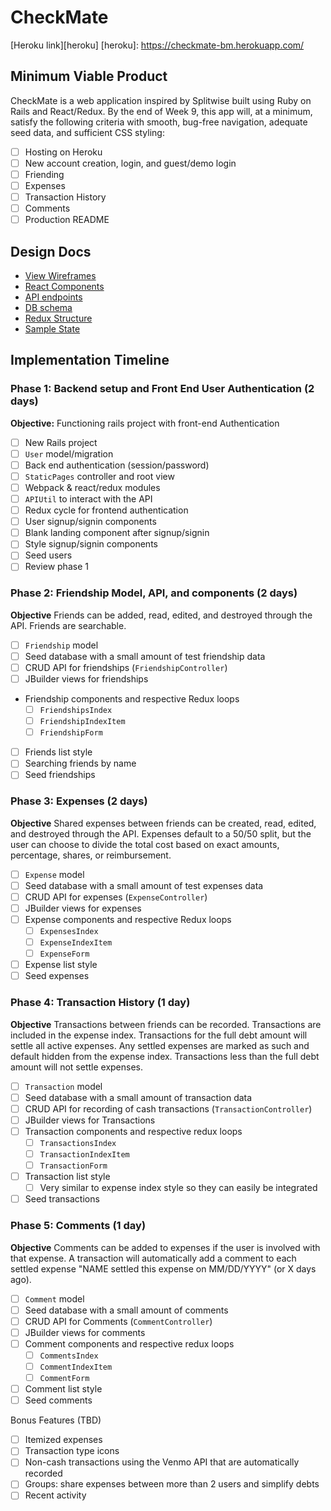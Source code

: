 # CheckMate

[Heroku link][heroku]
[heroku]: https://checkmate-bm.herokuapp.com/

## Minimum Viable Product

CheckMate is a web application inspired by Splitwise built using Ruby on Rails and React/Redux. By the end of Week 9, this app will, at a minimum, satisfy the following criteria with smooth, bug-free navigation, adequate seed data, and sufficient CSS styling:

- [ ] Hosting on Heroku
- [ ] New account creation, login, and guest/demo login
- [ ] Friending
- [ ] Expenses
- [ ] Transaction History
- [ ] Comments
- [ ] Production README

## Design Docs
* [View Wireframes][wireframes]
* [React Components][components]
* [API endpoints][api-endpoints]
* [DB schema][schema]
* [Redux Structure][redux-structure]
* [Sample State][sample-state]

[wireframes]: wireframes
[components]: component-heirarchy.md
[api-endpoints]: api-endpoints.md
[schema]: schema.md
[redux-structure]: redux-structure.md
[sample-state]: sample-state.md

## Implementation Timeline

### Phase 1: Backend setup and Front End User Authentication (2 days)

**Objective:** Functioning rails project with front-end Authentication

- [ ] New Rails project
- [ ] `User` model/migration
- [ ] Back end authentication (session/password)
- [ ] `StaticPages` controller and root view
- [ ] Webpack & react/redux modules
- [ ] `APIUtil` to interact with the API
- [ ] Redux cycle for frontend authentication
- [ ] User signup/signin components
- [ ] Blank landing component after signup/signin
- [ ] Style signup/signin components
- [ ] Seed users
- [ ] Review phase 1

### Phase 2: Friendship Model, API, and components (2 days)

**Objective** Friends can be added, read, edited, and destroyed
through the API. Friends are searchable.

- [ ] `Friendship` model
- [ ] Seed database with a small amount of test friendship data
- [ ] CRUD API for friendships (`FriendshipController`)
- [ ] JBuilder views for friendships
- Friendship components and respective Redux loops
  - [ ] `FriendshipsIndex`
  - [ ] `FriendshipIndexItem`
  - [ ] `FriendshipForm`
- [ ] Friends list style
- [ ] Searching friends by name
- [ ] Seed friendships

### Phase 3: Expenses (2 days)

**Objective** Shared expenses between friends can be created, read,
edited, and destroyed through the API. Expenses default to a 50/50 split, but the user can choose to divide the total cost based on exact amounts, percentage, shares, or reimbursement.

- [ ] `Expense` model
- [ ] Seed database with a small amount of test expenses data
- [ ] CRUD API for expenses (`ExpenseController`)
- [ ] JBuilder views for expenses
- [ ] Expense components and respective Redux loops
  - [ ] `ExpensesIndex`
  - [ ] `ExpenseIndexItem`
  - [ ] `ExpenseForm`
- [ ] Expense list style
- [ ] Seed expenses

### Phase 4: Transaction History (1 day)

**Objective** Transactions between friends can be recorded. Transactions are included in the expense index. Transactions for the full debt amount will settle all active expenses. Any settled expenses are marked as such and default hidden from the expense index. Transactions less than the full debt amount will not settle expenses.

- [ ] `Transaction` model
- [ ] Seed database with a small amount of transaction data
- [ ] CRUD API for recording of cash transactions (`TransactionController`)
- [ ] JBuilder views for Transactions
- [ ] Transaction components and respective redux loops
  - [ ] `TransactionsIndex`
  - [ ] `TransactionIndexItem`
  - [ ] `TransactionForm`
- [ ] Transaction list style
  - [ ] Very similar to expense index style so they can easily be integrated
- [ ] Seed transactions

### Phase 5: Comments (1 day)

**Objective** Comments can be added to expenses if the user is involved with that expense. A transaction will automatically add a comment to each settled expense "NAME settled this expense on MM/DD/YYYY" (or X days ago).

- [ ] `Comment` model
- [ ] Seed database with a  small amount of comments
- [ ] CRUD API for Comments (`CommentController`)
- [ ] JBuilder views for comments
- [ ] Comment components and respective redux loops
  - [ ] `CommentsIndex`
  - [ ] `CommentIndexItem`
  - [ ] `CommentForm`
- [ ] Comment list style
- [ ] Seed comments

Bonus Features (TBD)
- [ ] Itemized expenses
- [ ] Transaction type icons
- [ ] Non-cash transactions using the Venmo API that are automatically recorded
- [ ] Groups: share expenses between more than 2 users and simplify debts
- [ ] Recent activity
